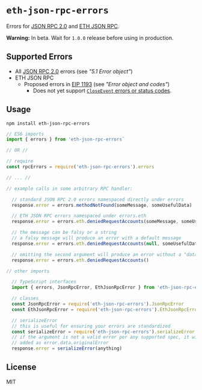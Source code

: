 # `eth-json-rpc-errors`

Errors for [JSON RPC 2.0](https://www.jsonrpc.org/specification) and [ETH JSON RPC](https://github.com/ethereum/wiki/wiki/JSON-RPC).

**Warning:** In beta. Wait for `1.0.0` release before using in production.

## Supported Errors

- All [JSON RPC 2.0](https://www.jsonrpc.org/specification) errors (see *"5.1 Error object"*)
- ETH JSON RPC
  - Proposed errors in [EIP 1193](https://eips.ethereum.org/EIPS/eip-1193) (see *"Error object and codes"*)
    - Does not yet support [`CloseEvent` errors or status codes](https://developer.mozilla.org/en-US/docs/Web/API/CloseEvent#Status_codes).

## Usage

`npm install eth-json-rpc-errors`

```js
// ES6 imports
import { errors } from 'eth-json-rpc-errors`

// OR //

// require
const rpcErrors = require('eth-json-rpc-errors').errors

// ... //

// example calls in some arbitrary RPC handler:

  // standard JSON RPC 2.0 errors namespaced directly under errors
  response.error = errors.methodNotFound(someMessage, someUsefulData)

  // ETH JSON RPC errors namespaced under errors.eth
  response.error = errors.eth.deniedRequestAccounts(someMessage, someUsefulData)

  // the message can be falsy or a string
  // a falsy message will produce an error with a default message
  response.error = errors.eth.deniedRequestAccounts(null, someUsefulData)

  // omitting the second argument will produce an error without a "data" property
  response.error = errors.eth.deniedRequestAccounts()

// other imports

  // TypeScript interfaces
  import { errors, JsonRpcError, EthJsonRpcError } from 'eth-json-rpc-errors'

  // classes
  const JsonRpcError = require('eth-json-rpc-errors').JsonRpcError
  const EthJsonRpcError = require('eth-json-rpc-errors').EthJsonRpcError

  // serializeError
  // this is useful for ensuring your errors are standardized
  const serializeError = require('eth-json-rpc-errors').serializeError
  // if the argument is not a valid error per any supported spec, it will be
  // added as error.data.originalError
  response.error = serializeError(anything)
```

## License
MIT